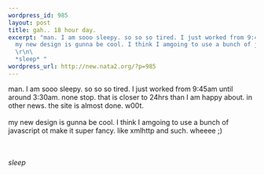 ```yaml
--- 
wordpress_id: 985
layout: post
title: gah.. 18 hour day.
excerpt: "man. I am sooo sleepy. so so so tired. I just worked from 9:45am until around 3:30am. none stop. that is closer to 24hrs than I am happy about. in other news. the site is almost done. w00t. \r\n\
  my new design is gunna be cool. I think I amgoing to use a bunch of javascript ot make it super fancy. like xmlhttp and such. wheeee ;)\r\n\
  \r\n\
  *sleep* "
wordpress_url: http://new.nata2.org/?p=985
---
```

man. I am sooo sleepy. so so so tired. I just worked from 9:45am until around 3:30am. none stop. that is closer to 24hrs than I am happy about. in other news. the site is almost done. w00t. 
<br/><br/>my new design is gunna be cool. I think I amgoing to use a bunch of javascript ot make it super fancy. like xmlhttp and such. wheeee ;)

<br/><br/>*sleep* 
